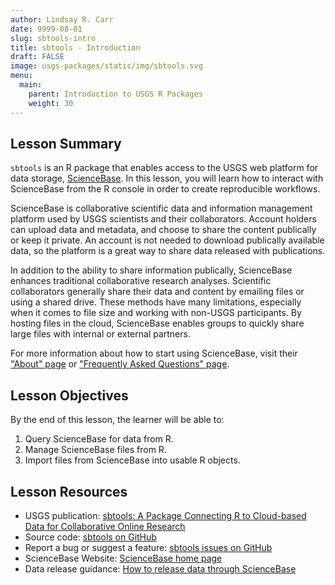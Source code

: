 ```yaml
---
author: Lindsay R. Carr
date: 9999-08-01
slug: sbtools-intro
title: sbtools - Introduction
draft: FALSE 
image: usgs-packages/static/img/sbtools.svg
menu:
  main:
    parent: Introduction to USGS R Packages
    weight: 30
---
```

Lesson Summary
--------------

`sbtools` is an R package that enables access to the USGS web platform for data storage, [ScienceBase](https://www.sciencebase.gov). In this lesson, you will learn how to interact with ScienceBase from the R console in order to create reproducible workflows.

ScienceBase is collaborative scientific data and information management platform used by USGS scientists and their collaborators. Account holders can upload data and metadata, and choose to share the content publically or keep it private. An account is not needed to download publically available data, so the platform is a great way to share data released with publications.

In addition to the ability to share information publically, ScienceBase enhances traditional collaborative research analyses. Scientific collaborators generally share their data and content by emailing files or using a shared drive. These methods have many limitations, especially when it comes to file size and working with non-USGS participants. By hosting files in the cloud, ScienceBase enables groups to quickly share large files with internal or external partners.

For more information about how to start using ScienceBase, visit their ["About" page](https://www.sciencebase.gov/about/) or ["Frequently Asked Questions" page](https://www.sciencebase.gov/about/faq).

Lesson Objectives
-----------------

By the end of this lesson, the learner will be able to:

1.  Query ScienceBase for data from R.
2.  Manage ScienceBase files from R.
3.  Import files from ScienceBase into usable R objects.

Lesson Resources
----------------

-   USGS publication: [sbtools: A Package Connecting R to Cloud-based Data for Collaborative Online Research](https://journal.r-project.org/archive/2016-1/winslow-chamberlain-appling-etal.pdf)
-   Source code: [sbtools on GitHub](https://github.com/USGS-R/sbtools)
-   Report a bug or suggest a feature: [sbtools issues on GitHub](https://github.com/USGS-R/sbtools/issues)
-   ScienceBase Website: [ScienceBase home page](https://www.sciencebase.gov/catalog/)
-   Data release guidance: [How to release data through ScienceBase](https://www.sciencebase.gov/about/content/data-release)
